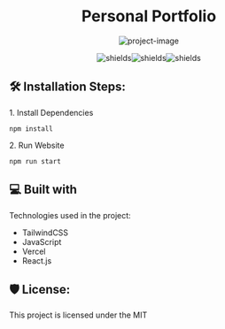 <h1 align="center" id="title">Personal Portfolio</h1>

<p align="center"><img src="https://socialify.git.ci/payamyek/portfolio-site/image?description=1&amp;descriptionEditable=Personal%20portfolio%20site%20built%20using%20React.js&amp;font=Source%20Code%20Pro&amp;language=1&amp;name=1&amp;owner=1&amp;pattern=Circuit%20Board&amp;theme=Dark" alt="project-image"></p>

<p align="center"><img src="https://img.shields.io/github/followers/payamyek?style=social" alt="shields"><img src="https://img.shields.io/github/watchers/payamyek/portfolio-site?style=social" alt="shields"><img src="https://img.shields.io/github/license/payamyek/portfolio-site" alt="shields"></p>

<h2>🛠️ Installation Steps:</h2>

<p>1. Install Dependencies</p>

```
npm install
```

<p>2. Run Website</p>

```
npm run start
```

  
  
<h2>💻 Built with</h2>

Technologies used in the project:

*   TailwindCSS
*   JavaScript
*   Vercel
*   React.js

<h2>🛡️ License:</h2>

This project is licensed under the MIT
